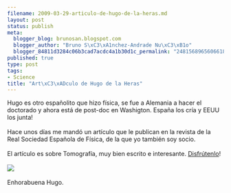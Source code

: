 ```yaml
--- 
filename: 2009-03-29-articulo-de-hugo-de-la-heras.md
layout: post
status: publish
meta: 
  blogger_blog: brunosan.blogspot.com
  blogger_author: "Bruno S\xC3\xA1nchez-Andrade Nu\xC3\xB1o"
  blogger_84811d3284c06b3cad7acdc4a1b30d1c_permalink: "2481568965606618575"
published: true
type: post
tags: 
- Science
title: "Art\xC3\xADculo de Hugo de la Heras"
---
```

Hugo es otro españolito que hizo física, se fue a Alemania a hacer el doctorado y ahora está de post-doc en Washigton. España los cría y EEUU los junta!<br /><br />Hace unos días me mandó un artículo que le publican en la revista de la Real Sociedad Española de Física, de la que yo también soy socio.<br /><br />El artículo es sobre Tomografía, muy bien escrito e interesante. <a href="http://www.brunosan.eu/wp-content/uploads/2009/03/de-las-heras_ct_temas-fisica3-b1.pdf">Disfrútenlo</a>!<br /><br /><a href="http://www.brunosan.eu/wp-content/uploads/2009/03/de-las-heras_ct_temas-fisica3-b1.pdf"><img src="http://3.bp.blogspot.com/_I9rCc9BaIkw/Sc_UOxb-ytI/AAAAAAAACIE/ZawQIWRpE84/s200/Bild+1.jpg" border="0" /></a><br /><br />Enhorabuena Hugo.
